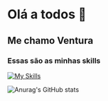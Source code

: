 # Olá a todos 👋
## Me chamo Ventura

### Essas são as minhas skills
[![My Skills](https://skillicons.dev/icons?i=cs,mysql,html,css,git,github,java,spring,bootstrap,react,gamemakerstudio)](https://skillicons.dev)

![Anurag's GitHub stats](https://github-readme-stats.vercel.app/api?username=Ventura-aluno&show_icons=true&theme=radical)
